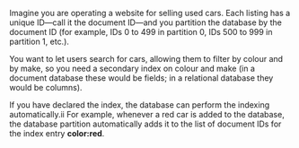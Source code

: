 Imagine you are operating a website for selling used cars. Each listing has a unique ID—call it the document ID—and you partition the database by the document ID (for example, IDs 0 to 499 in partition 0, IDs 500 to 999 in partition 1, etc.).

You want to let users search for cars, allowing them to filter by colour and by make, so you need a secondary index on colour and make (in a document database these would be fields; in a relational database they would be columns).

If you have declared the index, the database can perform the indexing automatically.ii For example, whenever a red car is added to the database, the database partition automatically adds it to the list of document IDs for the index entry **color:red**.